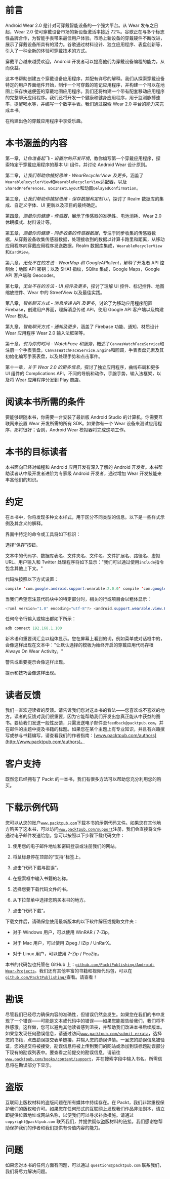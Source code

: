 # 前言

Android Wear 2.0 是针对可穿戴智能设备的一个强大平台。从 Wear 发布之日起，Wear 2.0 使可穿戴设备市场的新设备激活率接近 72%。谷歌正在与多个标志性品牌合作，为智能手表带来最佳用户体验。市场上新设备的穿戴硬件不断改进，展示了穿戴设备所具有的潜力。谷歌通过材料设计、独立应用程序、表盘创新等，引入了一种全新的体验可穿戴技术的方式。

穿戴平台越来越受欢迎，Android 开发者可以提高他们为穿戴设备编程的能力，从而获益。

这本书帮助创建五个穿戴设备应用程序，并配有详尽的解释。我们从探索穿戴设备特定的用户界面组件开始，制作一个可穿戴的笔记应用程序，并构建一个可以在地图上保存快速便签的穿戴地图应用程序。我们还将构建一个带有配套移动应用程序的完整聊天应用程序。我们还将开发一个健康和健身应用程序，用于监测脉搏速率，提醒喝水等，并编写一个数字手表。我们通过探索 Wear 2.0 平台的能力来完成本书。

在构建出色的穿戴应用程序中享受乐趣。

# 本书涵盖的内容

第一章，*让你准备起飞 - 设置你的开发环境*，教你编写第一个穿戴应用程序，探索特定于穿戴应用程序的基本 UI 组件，并讨论 Android Wear 设计原则。

第二章，*让我们帮助你捕捉思维 - WearRecyclerView 及更多*，涵盖了`WearableRecyclerView`和`WearableRecyclerView`适配器，以及`SharedPreferences`、`BoxInsetLayout`和动画`DelayedConfirmation`。

第三章，*让我们帮助你捕捉思维 - 保存数据和定制 UI*，探讨了 Realm 数据库的集成、自定义字体、UI 更新以及项目的最终确定。

第四章，*测量你的健康 - 传感器*，展示了传感器的准确性、电池消耗、Wear 2.0 休眠模式、材料设计等。

第五章，*测量你的健康 - 同步收集的传感器数据*，专注于同步收集的传感器数据，从穿戴设备收集传感器数据，处理接收到的数据以计算卡路里和距离，从移动应用程序向穿戴应用程序发送数据，Realm 数据库集成，`WearableRecyclerView`和`CardView`。

第六章，*无处不在的方法 - WearMap 和 GoogleAPIclient*，解释了开发者 API 控制台；地图 API 密钥；以及 SHA1 指纹，SQlite 集成，Google Maps，Google API 客户端和 Geocoder。

第七章，*无处不在的方法 - UI 控件及更多*，探讨了理解 UI 控件、标记控件、地图缩放控件、Wear 中的 StreetView 以及最佳实践。

第八章，*智能聊天方式 - 消息传递 API 及更多*，讨论了为移动应用程序配置 Firebase，创建用户界面，理解消息传递 API，使用 Google API 客户端以及构建 Wear 模块。

第九章，*智能聊天方式 - 通知及更多*，涵盖了 Firebase 功能、通知、材质设计 Wear 应用程序 Wear 2.0 输入法框架等。

第十章，*仅为你的时间 - WatchFace 和服务*，概述了`CanvasWatchFaceService`和注册一个手表表盘，`CanvasWatchFaceService.Engine`和回调，手表表盘元素及其初始化编写手表表盘，以及处理手势和点击事件。

第十一章，*关于 Wear 2.0 的更多信息*，探讨了独立应用程序，曲线布局和更多 UI 组件的 Complications API，不同的导航和动作，手腕手势，输入法框架，以及将 Wear 应用程序分发到 Play 商店。

# 阅读本书所需的条件

要能够跟随本书，你需要一台安装了最新版 Android Studio 的计算机。你需要互联网来设置 Wear 开发所需的所有 SDK。如果你有一个 Wear 设备来测试应用程序，那将很好；否则，Android Wear 模拟器将完成这项工作。

# 本书的目标读者

本书面向已经对编程和 Android 应用开发有深入了解的 Android 开发者。本书帮助读者从中级开发者进阶为专家级 Android 开发者，通过增加 Wear 开发技能来丰富他们的知识。

# 约定

在本书中，你将发现多种文本样式，用于区分不同类型的信息。以下是一些样式示例及其含义的解释。

界面中特定的命令或工具将如下标识：

选择“保存”按钮。

文本中的代码字、数据库表名、文件夹名、文件名、文件扩展名、路径名、虚拟 URL、用户输入和 Twitter 处理程序将如下显示："我们可以通过使用`include`指令包含其他上下文。"

代码块按照以下方式设置：

```java
compile 'com.google.android.support:wearable:2.0.0' compile 'com.google.android.gms:play-services-wearable:10.0.1' provided 'com.google.android.wearable:wearable:2.0.0'

```

当我们希望您注意代码块中的特定部分时，相关的行或项目会以粗体显示：

```java
<?xml version="1.0" encoding="utf-8"?> <android.support.wearable.view.BoxInsetLayout xmlns:android="http://schemas.android.com/apk/res/android"  xmlns:app="http://schemas.android.com/apk/res-auto"  xmlns:tools="http://schemas.android.com/tools"  android:id="@+id/container"  android:layout_width="match_parent"  android:layout_height="match_parent"  tools:context="com.ashok.packt.wear_note_1.MainActivity"  tools:deviceIds="wear"> </android.support.wearable.view.BoxInsetLayout>

```

任何命令行输入或输出都如下所示：

```java
adb connect 192.168.1.100

```

新术语和重要词汇会以粗体显示。您在屏幕上看到的词，例如菜单或对话框中的，会像这样出现在文本中："让默认选择的模板为始终开启的穿戴应用代码存根 Always On Wear Activity。"

警告或重要提示会像这样出现。

提示和技巧会像这样出现。

# 读者反馈

我们一直欢迎读者的反馈。请告诉我们您对这本书的看法——您喜欢或不喜欢的地方。读者的反馈对我们很重要，因为它能帮助我们开发出您真正能从中获益的图书。要给我们发送一般性反馈，只需发送电子邮件至`feedback@packtpub.com`，并在邮件的主题中提及书籍的标题。如果您在某个主题上有专业知识，并且有兴趣撰写或参与书籍编写，请查看我们的作者指南：[www.packtpub.com/authors](http://www.packtpub.com/authors)。

# 客户支持

既然您已经拥有了 Packt 的一本书，我们有很多方法可以帮助您充分利用您的购买。

# 下载示例代码

您可以从您的账户[`www.packtpub.com`](http://www.packtpub.com)下载本书的示例代码文件。如果您在其他地方购买了这本书，可以访问[`www.packtpub.com/support`](http://www.packtpub.com/support)注册，我们会直接将文件通过电子邮件发送给您。您可以按照以下步骤下载代码文件：

1.  使用您的电子邮件地址和密码登录或注册我们的网站。

1.  将鼠标悬停在顶部的“支持”标签上。

1.  点击“代码下载与勘误”。

1.  在搜索框中输入书籍的名称。

1.  选择您要下载代码文件的书。

1.  从下拉菜单中选择您购买本书的地方。

1.  点击“代码下载”。

下载文件后，请确保您使用最新版本的以下软件解压或提取文件夹：

+   对于 Windows 用户，可以使用 WinRAR / 7-Zip。

+   对于 Mac 用户，可以使用 Zipeg / iZip / UnRarX。

+   对于 Linux 用户，可以使用 7-Zip / PeaZip。

本书的代码包也托管在 GitHub 上：[`github.com/PacktPublishing/Android-Wear-Projects`](https://github.com/PacktPublishing/Android-Wear-Projects)。我们还有其他丰富的书籍和视频代码包，可以在[`github.com/PacktPublishing/`](https://github.com/PacktPublishing/)查看。请查看！

# 勘误

尽管我们已经尽力确保内容的准确性，但错误仍然会发生。如果您在我们的书中发现了一个错误——可能是文本或代码中的错误——如果您能报告给我们，我们将不胜感激。这样做，您可以避免其他读者感到沮丧，并帮助我们改进本书后续版本。如果您发现任何勘误信息，请通过访问[`www.packtpub.com/submit-errata`](http://www.packtpub.com/submit-errata)，选择您的书籍，点击勘误提交表单链接，并输入您的勘误详情。一旦您的勘误信息被验证，您的提交将被接受，勘误信息将被上传到我们的网站或添加到该标题勘误部分下现有的勘误列表中。要查看之前提交的勘误信息，请前往[`www.packtpub.com/books/content/support`](https://www.packtpub.com/books/content/support)，并在搜索字段中输入书名。所需信息将在勘误部分下显示。

# 盗版

互联网上版权材料的盗版问题在所有媒体中持续存在。在 Packt，我们非常重视保护我们的版权和许可。如果您在任何形式的互联网上发现我们作品非法副本，请立即提供位置地址或网站名称，以便我们可以寻求补救措施。请通过 `copyright@packtpub.com` 联系我们，并提供疑似盗版材料的链接。我们感谢您帮助保护我们的作者和我们提供有价值内容的能力。

# 问题

如果您对本书的任何方面有问题，可以通过 `questions@packtpub.com` 联系我们，我们将尽力解决问题。
